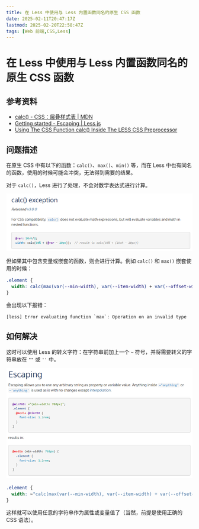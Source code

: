```yaml
---
title: 在 Less 中使用与 Less 内置函数同名的原生 CSS 函数
date: 2025-02-11T20:47:17Z
lastmod: 2025-02-20T22:58:47Z
tags: [Web 前端,CSS,Less]
---
```


# 在 Less 中使用与 Less 内置函数同名的原生 CSS 函数

## 参考资料

- [calc() - CSS：层叠样式表 | MDN](https://developer.mozilla.org/zh-CN/docs/Web/CSS/calc)
- [Getting started - Escaping | Less.js](https://lesscss.org/#escaping)
- [Using The CSS Function calc() Inside The LESS CSS Preprocessor](https://www.bennadel.com/blog/4047-using-the-css-function-calc-inside-the-less-css-preprocessor.htm)

## 问题描述

在原生 CSS 中有以下的函数：`calc()`、`max()`、`min()` 等，而在 Less 中也有同名的函数，使用的时候可能会冲突，无法得到需要的结果。

对于 `calc()`，Less 进行了处理，不会对数学表达式进行计算。

![image](assets/network-asset-3280690-20231008174044281-2111528680-20250212095025-si5gtja.png)

但如果其中包含变量或嵌套的函数，则会进行计算。例如 `calc()` 和 `max()` 嵌套使用的时候：

```css
.element {
  width: calc(max(var(--min-width), var(--item-width) + var(--offset-width)) * 1px);
}
```

会出现以下报错：

```text
[less] Error evaluating function `max`: Operation on an invalid type
```

## 如何解决

这时可以使用 Less 的转义字符：在字符串前加上一个 `~` 符号，并将需要转义的字符串放在 `""` 或 `''` 中。

![image](assets/network-asset-3280690-20231008175104706-2112146183-20250212095025-306tf8i.png)

```css
.element {
  width: ~"calc(max(var(--min-width), var(--item-width) + var(--offset-width)) * 1px)";
}
```

这样就可以使用任意的字符串作为属性或变量值了（当然，前提是使用正确的 CSS 语法）。
